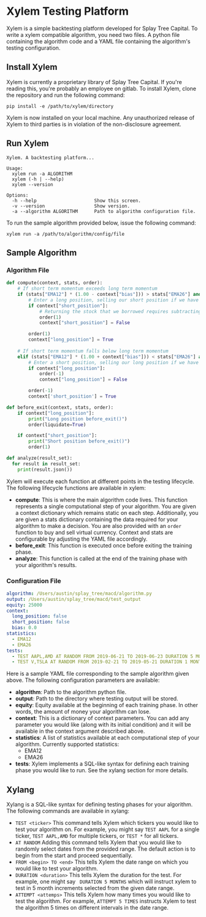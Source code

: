 # Xylem Testing Platform
Xylem is a simple backtesting platform developed for Splay Tree Capital. To write a xylem compatible algorithm, you need two files. A python file containing the algorithm code and a YAML file containing the algorithm's testing configuration.

## Install Xylem
Xylem is currently a proprietary library of Splay Tree Capital. If you're reading this, you're probably an employee on gitlab. To install Xylem, clone the repository and run the following command:

```
pip install -e /path/to/xylem/directory
```
Xylem is now installed on your local machine. Any unauthorized release of Xylem to third parties is in violation of the non-disclosure agreement.
## Run Xylem


```
Xylem. A backtesting platform...

Usage:
  xylem run -a ALGORITHM
  xylem (-h | --help)
  xylem --version

Options:
  -h --help                     Show this screen.
  -v --version                  Show version.
  -a --algorithm ALGORITHM      Path to algorithm configuration file.
```

To run the sample algorithm provided below, issue the following command:
```
xylem run -a /path/to/algorithm/config/file
```
## Sample Algorithm
### Algorithm File
```python
def compute(context, stats, order):
    # If short term momentum exceeds long term momentum
    if (stats["EMA12"] * (1.00 - context["bias"])) > stats["EMA26"] and not context["long_position"]:
        # Enter a long position, selling our short position if we have one
        if context["short_position"]:
            # Returning the stock that we borrowed requires subtracting from our balance
            order(1)
            context["short_position"] = False

        order(1)
        context["long_position"] = True
        
    # If short term momentum falls below long term momentum
    elif (stats["EMA12"] * (1.00 + context["bias"])) < stats["EMA26"] and not context["short_position"]:
        # Enter a short position, selling our long position if we have one
        if context["long_position"]:
            order(-1)
            context["long_position"] = False

        order(-1)
        context['short_position'] = True

def before_exit(context, stats, order):
    if context["long_position"]:
        print("Long position before_exit()")
        order(liquidate=True)

    if context["short_position"]:
        print("Short position before_exit()")
        order(1)

def analyze(result_set):
  for result in result_set:
    print(result.json())
```

Xylem will execute each function at different points in the testing lifecycle. The following lifecycle functions are available in xylem:

* **compute**: This is where the main algorithm code lives. This function represents a single computational step of your algorithm. You are given a context dictionary which remains static on each step. Additionally, you are given a stats dictionary containing the data required for your algorithm to make a decision. You are also provided with an ``` order ``` function to buy and sell virtual currency. Context and stats are configurable by adjusting the YAML file accordingly.
* **before_exit**: This function is executed once before exiting the training phase.
* **analyze**: This function is called at the end of the training phase with your algorithm's results.

### Configuration File
```yaml
algorithm: /Users/austin/splay_tree/macd/algorithm.py
output: /Users/austin/splay_tree/macd/test_output
equity: 25000
context:
  long_position: false
  short_position: false
  bias: 0.0
statistics:
  - EMA12
  - EMA26
tests:
  - TEST AAPL,AMD AT RANDOM FROM 2019-06-21 TO 2019-06-23 DURATION 5 MONTHS ATTEMPT 5 TIMES
  - TEST V,TSLA AT RANDOM FROM 2019-02-21 TO 2019-05-21 DURATION 1 MONTH ATTEMPT 3 TIMES
```

Here is a sample YAML file corresponding to the sample algorithm given above. The following configuration parameters are available:

* **algorithm**: Path to the algorithm python file.
* **output**: Path to the directory where testing output will be stored.
* **equity**: Equity available at the beginning of each training phase. In other words, the amount of money your algorithm can lose. 
* **context**: This is a dictionary of context parameters. You can add any parameter you would like (along with its initial condition) and it will be available in the context argument described above.
* **statistics**: A list of statistics available at each computational step of your algorithm. Currently supported statistics:
    * EMA12
    * EMA26
* **tests**: Xylem implements a SQL-like syntax for defining each training phase you would like to run. See the xylang section for more details.

## Xylang
Xylang is a SQL-like syntax for defining testing phases for your algorithm. The following commands are available in xylang:
* ``` TEST <ticker> ``` This command tells Xylem which tickers you would like to test your algorithm on. For example, you might say ``` TEST AAPL ``` for a single ticker, ``` TEST AAPL,AMD ``` for multiple tickers, or ```TEST *``` for all tickers.
* ``` AT RANDOM ``` Adding this command tells Xylem that you would like to randomly select dates from the provided range. The default action is to begin from the start and proceed sequentially.
* ``` FROM <begin> TO <end> ``` This tells Xylem the date range on which you would like to test your algorithm. 
* ``` DURATION <duration> ``` This tells Xylem the duration for the test. For example, one might say ``` DURATION 5 MONTHS``` which will instruct xylem to test in 5 month increments selected from the given date range.
* ``` ATTEMPT <attemps> ``` This tells Xylem how many times you would like to test the algorithm. For example, ``` ATTEMPT 5 TIMES ``` instructs Xylem to test the algorithm 5 times on different intervals in the date range.
